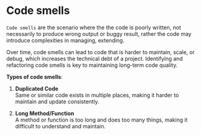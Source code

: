 # Code smells

`Code smells` are the scenario where the the code is poorly written, not necessarily to produce wrong output or buggy result, rather the code may introduce complexities in managing, extending.

Over time, code smells can lead to code that is harder to maintain, scale, or debug, which increases the technical debt of a project. Identifying and refactoring code smells is key to maintaining long-term code quality.

**Types of code smells**:

1. **Duplicated Code**  
   Same or similar code exists in multiple places, making it harder to maintain and update consistently.

2. **Long Method/Function**  
   A method or function is too long and does too many things, making it difficult to understand and maintain.
